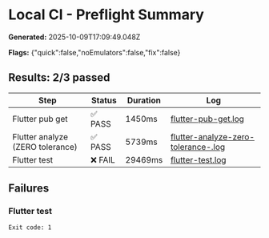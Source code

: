 # Local CI - Preflight Summary

**Generated:** 2025-10-09T17:09:49.048Z

**Flags:** {"quick":false,"noEmulators":false,"fix":false}

## Results: 2/3 passed

| Step | Status | Duration | Log |
|------|--------|----------|-----|
| Flutter pub get | ✅ PASS | 1450ms | [flutter-pub-get.log](logs/flutter-pub-get.log) |
| Flutter analyze (ZERO tolerance) | ✅ PASS | 5739ms | [flutter-analyze-zero-tolerance-.log](logs/flutter-analyze-zero-tolerance-.log) |
| Flutter test | ❌ FAIL | 29469ms | [flutter-test.log](logs/flutter-test.log) |

## Failures

### Flutter test
```
Exit code: 1
```

